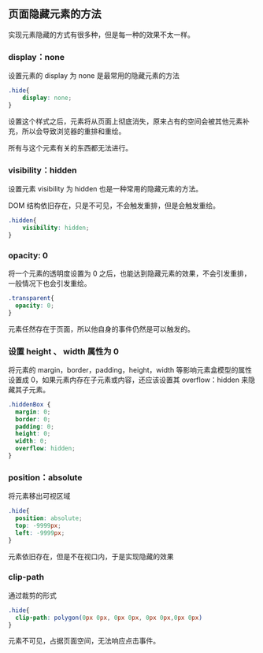 ## 页面隐藏元素的方法

实现元素隐藏的方式有很多种，但是每一种的效果不太一样。

### display：none

设置元素的 display 为 none 是最常用的隐藏元素的方法

```css
.hide{
	display: none;
}
```

设置这个样式之后，元素将从页面上彻底消失，原来占有的空间会被其他元素补充，所以会导致浏览器的重排和重绘。

所有与这个元素有关的东西都无法进行。



### visibility：hidden

设置元素 visibility 为 hidden 也是一种常用的隐藏元素的方法。

DOM 结构依旧存在，只是不可见，不会触发重排，但是会触发重绘。

```css
.hidden{
	visibility: hidden;
}
```



### opacity: 0

将一个元素的透明度设置为 0 之后，也能达到隐藏元素的效果，不会引发重排，一般情况下也会引发重绘。

```css
.transparent{
  opacity: 0;
}
```

元素任然存在于页面，所以他自身的事件仍然是可以触发的。



### 设置 height 、 width 属性为 0

将元素的 margin，border，padding，height，width 等影响元素盒模型的属性设置成 0，如果元素内存在子元素或内容，还应该设置其 overflow：hidden 来隐藏其子元素。

```css
.hiddenBox {
  margin: 0;
  border: 0;
  padding: 0;
  height: 0;
  width: 0;
  overflow: hidden;
}
```



### position：absolute

将元素移出可视区域

```css
.hide{
  position: absolute;
  top: -9999px;
  left: -9999px;
}
```

元素依旧存在，但是不在视口内，于是实现隐藏的效果



### clip-path

通过裁剪的形式

```css
.hide{
  clip-path: polygon(0px 0px, 0px 0px, 0px 0px,0px 0px)
}
```

元素不可见，占据页面空间，无法响应点击事件。























































































